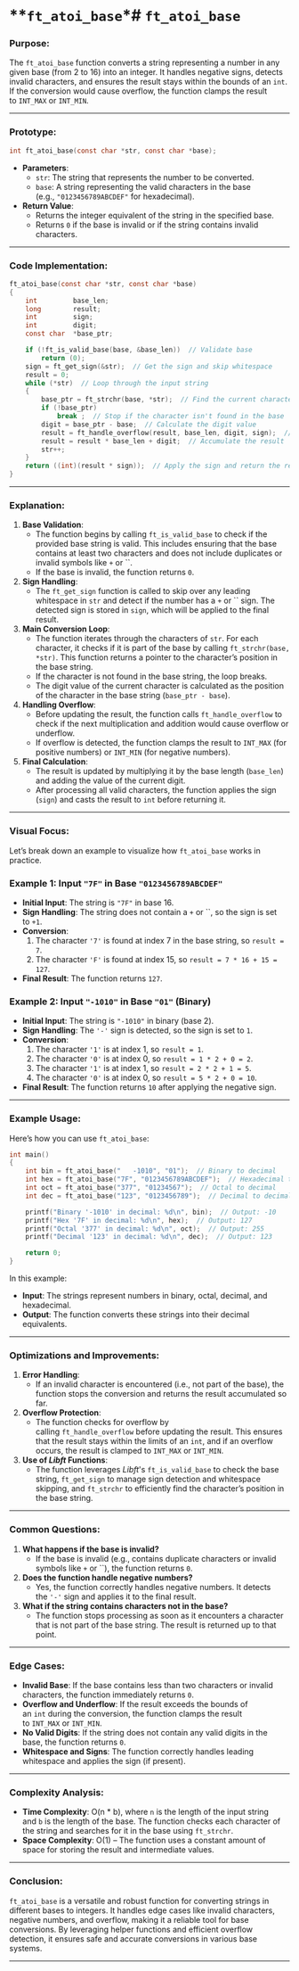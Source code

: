 # **`ft_atoi_base`*# **`ft_atoi_base`**

### **Purpose**:

The `ft_atoi_base` function converts a string representing a number in any given base (from 2 to 16) into an integer. It handles negative signs, detects invalid characters, and ensures the result stays within the bounds of an `int`. If the conversion would cause overflow, the function clamps the result to `INT_MAX` or `INT_MIN`.

---

### **Prototype**:

```c
int ft_atoi_base(const char *str, const char *base);

```

- **Parameters**:
    - `str`: The string that represents the number to be converted.
    - `base`: A string representing the valid characters in the base (e.g., `"0123456789ABCDEF"` for hexadecimal).
- **Return Value**:
    - Returns the integer equivalent of the string in the specified base.
    - Returns `0` if the base is invalid or if the string contains invalid characters.

---

### **Code Implementation**:

```c
ft_atoi_base(const char *str, const char *base)
{
	int			base_len;
	long		result;
	int			sign;
	int			digit;
	const char	*base_ptr;

	if (!ft_is_valid_base(base, &base_len))  // Validate base
		return (0);
	sign = ft_get_sign(&str);  // Get the sign and skip whitespace
	result = 0;
	while (*str)  // Loop through the input string
	{
		base_ptr = ft_strchr(base, *str);  // Find the current character in the base
		if (!base_ptr)
			break ;  // Stop if the character isn't found in the base
		digit = base_ptr - base;  // Calculate the digit value
		result = ft_handle_overflow(result, base_len, digit, sign);  // Check for overflow
		result = result * base_len + digit;  // Accumulate the result
		str++;
	}
	return ((int)(result * sign));  // Apply the sign and return the result
}

```

---

### **Explanation**:

1. **Base Validation**:
    - The function begins by calling `ft_is_valid_base` to check if the provided base string is valid. This includes ensuring that the base contains at least two characters and does not include duplicates or invalid symbols like `+` or ``.
    - If the base is invalid, the function returns `0`.
2. **Sign Handling**:
    - The `ft_get_sign` function is called to skip over any leading whitespace in `str` and detect if the number has a `+` or `` sign. The detected sign is stored in `sign`, which will be applied to the final result.
3. **Main Conversion Loop**:
    - The function iterates through the characters of `str`. For each character, it checks if it is part of the base by calling `ft_strchr(base, *str)`. This function returns a pointer to the character’s position in the base string.
    - If the character is not found in the base string, the loop breaks.
    - The digit value of the current character is calculated as the position of the character in the base string (`base_ptr - base`).
4. **Handling Overflow**:
    - Before updating the result, the function calls `ft_handle_overflow` to check if the next multiplication and addition would cause overflow or underflow.
    - If overflow is detected, the function clamps the result to `INT_MAX` (for positive numbers) or `INT_MIN` (for negative numbers).
5. **Final Calculation**:
    - The result is updated by multiplying it by the base length (`base_len`) and adding the value of the current digit.
    - After processing all valid characters, the function applies the sign (`sign`) and casts the result to `int` before returning it.

---

### **Visual Focus**:

Let’s break down an example to visualize how `ft_atoi_base` works in practice.

### **Example 1**: Input `"7F"` in Base `"0123456789ABCDEF"`

- **Initial Input**: The string is `"7F"` in base 16.
- **Sign Handling**: The string does not contain a `+` or ``, so the sign is set to `+1`.
- **Conversion**:
    1. The character `'7'` is found at index 7 in the base string, so `result = 7`.
    2. The character `'F'` is found at index 15, so `result = 7 * 16 + 15 = 127`.
- **Final Result**: The function returns `127`.

### **Example 2**: Input `"-1010"` in Base `"01"` (Binary)

- **Initial Input**: The string is `"-1010"` in binary (base 2).
- **Sign Handling**: The `'-'` sign is detected, so the sign is set to `1`.
- **Conversion**:
    1. The character `'1'` is at index 1, so `result = 1`.
    2. The character `'0'` is at index 0, so `result = 1 * 2 + 0 = 2`.
    3. The character `'1'` is at index 1, so `result = 2 * 2 + 1 = 5`.
    4. The character `'0'` is at index 0, so `result = 5 * 2 + 0 = 10`.
- **Final Result**: The function returns `10` after applying the negative sign.

---

### **Example Usage**:

Here’s how you can use `ft_atoi_base`:

```c
int main()
{
	int bin = ft_atoi_base("   -1010", "01");  // Binary to decimal
	int hex = ft_atoi_base("7F", "0123456789ABCDEF");  // Hexadecimal to decimal
	int oct = ft_atoi_base("377", "01234567");  // Octal to decimal
	int dec = ft_atoi_base("123", "0123456789");  // Decimal to decimal

	printf("Binary '-1010' in decimal: %d\n", bin);  // Output: -10
	printf("Hex '7F' in decimal: %d\n", hex);  // Output: 127
	printf("Octal '377' in decimal: %d\n", oct);  // Output: 255
	printf("Decimal '123' in decimal: %d\n", dec);  // Output: 123

	return 0;
}

```

In this example:

- **Input**: The strings represent numbers in binary, octal, decimal, and hexadecimal.
- **Output**: The function converts these strings into their decimal equivalents.

---

### **Optimizations and Improvements**:

1. **Error Handling**:
    - If an invalid character is encountered (i.e., not part of the base), the function stops the conversion and returns the result accumulated so far.
2. **Overflow Protection**:
    - The function checks for overflow by calling `ft_handle_overflow` before updating the result. This ensures that the result stays within the limits of an `int`, and if an overflow occurs, the result is clamped to `INT_MAX` or `INT_MIN`.
3. **Use of *Libft* Functions**:
    - The function leverages *Libft*'s `ft_is_valid_base` to check the base string, `ft_get_sign` to manage sign detection and whitespace skipping, and `ft_strchr` to efficiently find the character’s position in the base string.

---

### **Common Questions**:

1. **What happens if the base is invalid?**
    - If the base is invalid (e.g., contains duplicate characters or invalid symbols like `+` or ``), the function returns `0`.
2. **Does the function handle negative numbers?**
    - Yes, the function correctly handles negative numbers. It detects the `'-'` sign and applies it to the final result.
3. **What if the string contains characters not in the base?**
    - The function stops processing as soon as it encounters a character that is not part of the base string. The result is returned up to that point.

---

### **Edge Cases**:

- **Invalid Base**: If the base contains less than two characters or invalid characters, the function immediately returns `0`.
- **Overflow and Underflow**: If the result exceeds the bounds of an `int` during the conversion, the function clamps the result to `INT_MAX` or `INT_MIN`.
- **No Valid Digits**: If the string does not contain any valid digits in the base, the function returns `0`.
- **Whitespace and Signs**: The function correctly handles leading whitespace and applies the sign (if present).

---

### **Complexity Analysis**:

- **Time Complexity**: O(n * b), where `n` is the length of the input string and `b` is the length of the base. The function checks each character of the string and searches for it in the base using `ft_strchr`.
- **Space Complexity**: O(1) – The function uses a constant amount of space for storing the result and intermediate values.

---

### **Conclusion**:

`ft_atoi_base` is a versatile and robust function for converting strings in different bases to integers. It handles edge cases like invalid characters, negative numbers, and overflow, making it a reliable tool for base conversions. By leveraging helper functions and efficient overflow detection, it ensures safe and accurate conversions in various base systems.

---